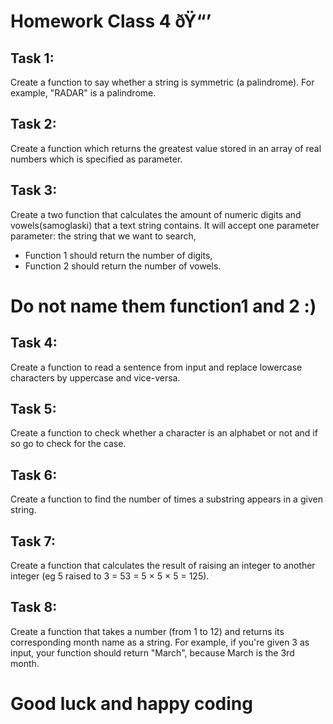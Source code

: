 # Homework Class 4 ðŸ“’

## Task 1:
Create a function to say whether a string is symmetric (a palindrome). For example, "RADAR" is a palindrome.

## Task 2:
Create a function which returns the greatest value stored in an array of real numbers which is specified as parameter.

## Task 3:
Create a two function that calculates the amount of numeric digits and vowels(samoglaski) that a text string contains.
It will accept one parameter parameter: the string that we want to search,
 * Function 1 should return the number of digits, 
 * Function 2 should return the number of vowels. 
# Do not name them function1 and 2 :)

## Task 4:
Create a function to read a sentence from input and replace lowercase characters by uppercase and vice-versa.

## Task 5:
Create a function to check whether a character is an alphabet or not and if so go to check for the case.

## Task 6:
Create a function to find the number of times a substring appears in a given string.

## Task 7:
Create a function that calculates the result of raising an integer to another integer (eg 5 raised to 3 = 53 = 5 × 5 × 5 = 125). 

## Task 8:
Create a function that takes a number (from 1 to 12) and returns its corresponding month name as a string. For example, if you're given 3 as input, your function should return "March", because March is the 3rd month.




# Good luck and happy coding
